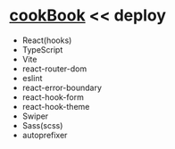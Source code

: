 # [cookBook](https://cb-recipes.netlify.app/) << deploy

- React(hooks)
- TypeScript
- Vite
- react-router-dom
- eslint
- react-error-boundary
- react-hook-form
- react-hook-theme
- Swiper
- Sass(scss)
- autoprefixer

